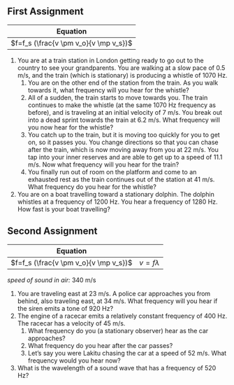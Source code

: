 
First Assignment
----
| Equation                              |
|---------------------------------------|
| $f=f_s (\frac{v \pm v_o}{v \mp v_s})$ |


1. You are at a train station in London getting ready to go out to the country to see your grandparents.  You are walking at a slow pace of 0.5 m/s, and the train (which is stationary) is producing a whistle of 1070 Hz.
	1. You are on the other end of the station from the train.  As you walk towards it, what frequency will you hear for the whistle?
	2. All of a sudden, the train starts to move towards you. The train continues to make the whistle (at the same 1070 Hz frequency as before), and is traveling at an initial velocity of 7 m/s.  You break out into a dead sprint towards the train at 6.2 m/s.  What frequency will you now hear for the whistle?
	3. You catch up to the train, but it is moving too quickly for you to get on, so it passes you.  You change directions so that you can chase after the train, which is now moving away from you at 22 m/s.  You tap into your inner reserves and are able to get up to a speed of 11.1 m/s.  Now what frequency will you hear for the train?
	4. You finally run out of room on the platform and come to an exhausted rest as the train continues out of the station at 41 m/s.  What frequency do you hear for the whistle?
2. You are on a boat travelling toward a stationary dolphin.  The dolphin whistles at a frequency of 1200 Hz.  You hear a frequency of 1280 Hz.  How fast is your boat travelling?


Second Assignment
-------

| Equation                              | |
|---------------------------------------|------|
| $f=f_s (\frac{v \pm v_o}{v \mp v_s})$ | $v=f\lambda$ | 

*speed of sound in air:* 340 m/s 

1. You are traveling east at 23 m/s.  A police car approaches you from behind, also traveling east, at 34 m/s.  What frequency will you hear if the siren emits a tone of 920 Hz?
2. The engine of a racecar emits a relatively constant frequency of 400 Hz.  The racecar has a velocity of 45 m/s.
	1. What frequency do you (a stationary observer) hear as the car approaches?
	2. What frequency do you hear after the car passes?
	3. Let’s say you were Lakitu chasing the car at a speed of 52 m/s.  What frequency would you hear now?
3. What is the wavelength of a sound wave that has a frequency of 520 Hz?
<!--stackedit_data:
eyJoaXN0b3J5IjpbLTE5NzQ0MjQ1NDcsNzQ4MTk2ODQ5LC03MD
Y5Mzk1OTddfQ==
-->